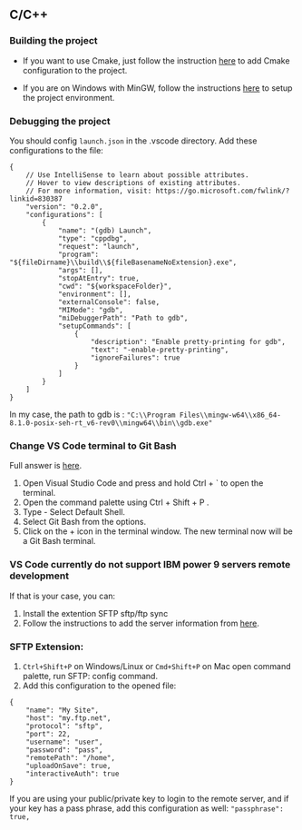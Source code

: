 ## C/C++  

### Building the project

- If you want to use Cmake, just follow the instruction [here](https://vector-of-bool.github.io/docs/vscode-cmake-tools/getting_started.html) to add Cmake configuration to the project.

- If you are on Windows with MinGW, follow the instructions [here](https://code.visualstudio.com/docs/cpp/config-mingw) to setup the project environment.

### Debugging the project

You should config `launch.json` in the .vscode directory. 
Add these configurations to the file:
```
{
    // Use IntelliSense to learn about possible attributes.
    // Hover to view descriptions of existing attributes.
    // For more information, visit: https://go.microsoft.com/fwlink/?linkid=830387
    "version": "0.2.0",
    "configurations": [
        {
            "name": "(gdb) Launch",
            "type": "cppdbg",
            "request": "launch",
            "program": "${fileDirname}\\build\\${fileBasenameNoExtension}.exe",
            "args": [],
            "stopAtEntry": true,
            "cwd": "${workspaceFolder}",
            "environment": [],
            "externalConsole": false,
            "MIMode": "gdb",
            "miDebuggerPath": "Path to gdb",
            "setupCommands": [
                {
                    "description": "Enable pretty-printing for gdb",
                    "text": "-enable-pretty-printing",
                    "ignoreFailures": true
                }
            ]
        }
    ]
}
```
In my case, the path to gdb is : 
`"C:\\Program Files\\mingw-w64\\x86_64-8.1.0-posix-seh-rt_v6-rev0\\mingw64\\bin\\gdb.exe"`

### Change VS Code terminal to Git Bash

Full answer is [here](https://stackoverflow.com/a/50527994/2328389).
1. Open Visual Studio Code and press and hold Ctrl + ` to open the terminal.
2. Open the command palette using Ctrl + Shift + P .
3. Type - Select Default Shell.
4. Select Git Bash from the options.
5. Click on the + icon in the terminal window.
The new terminal now will be a Git Bash terminal.

### VS Code currently do not support IBM power 9 servers remote development

If that is your case, you can:
1. Install the extention SFTP sftp/ftp sync
2. Follow the instructions to add the server information from [here](https://marketplace.visualstudio.com/items?itemName=liximomo.sftp).

### SFTP Extension:

1. `Ctrl+Shift+P` on Windows/Linux or `Cmd+Shift+P` on Mac open command palette, run SFTP: config command.
2. Add this configuration to the opened file:
```
{
    "name": "My Site",
    "host": "my.ftp.net",
    "protocol": "sftp",
    "port": 22,
    "username": "user",
    "password": "pass",
    "remotePath": "/home",
    "uploadOnSave": true,
    "interactiveAuth": true
}
```
If you are using your public/private key to login to the remote server, and if your key has a pass phrase, add this configuration as well:
`"passphrase": true,`


